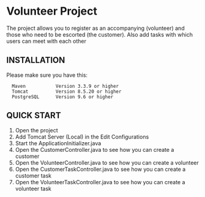 Volunteer Project
=============================

The project allows you to register as an accompanying (volunteer) and those who need to be escorted (the customer).
Аlso add tasks with which users can meet with each other

INSTALLATION
------------

Please make sure you have this:


      Maven           Version 3.3.9 or higher
      Tomcat          Version 8.5.20 or higher
      PostgreSQL      Version 9.6 or higher
      

QUICK START
-----------


1. Open the project
2. Add Tomcat Server (Local) in the Edit Configurations
3. Start the ApplicationInitializer.java
4. Open the CustomerController.java to see how you can create a customer
5. Open the VolunteerController.java to see how you can create a volunteer
6. Open the CustomerTaskController.java to see how you can create a customer task
7. Open the VolunteerTaskController.java to see how you can create a volunteer task

